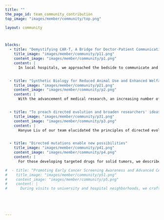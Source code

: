 ```yaml
---
title: ""
the_page_id: team_community_contribution
top_image: "images/member/community/top.png" 

layout: community



blocks:
  - title: "Demystifying CAR-T, A Bridge for Doctor-Patient Communication"
    title_image: "images/member/community/p11.png"
    content_image: "images/member/community/p1.png"
    content: |
      In local hospitals, we approached the bedside to communicate and interact with patients, introducing the concept of cell therapy. We used cartoon images to present the complex CAR-T therapy to patients. For the patients who were interested in it, we additionally talked about CAR-NK therapy based on our research projects, extremely broadening their understanding of cellular therapies. Although patients had different opinions on CAR-T, most of which believed that cell therapy could provide more help for clinical treatment in the near future. And for us, we successfully let more people know about cell therapy, illuminating beacons of hope for more lives.


  - title: "Synthetic Biology for Reduced Animal Use and Enhanced Welfare"
    title_image: "images/member/community/p21.png"
    content_image: "images/member/community/p2.png"
    content: |
      With the advancement of medical research, an increasing number of experiments rely on animal studies for pre-clinical research. Therefore, promoting innovation in experimental methods through new technologies is crucial to reducing the use of animals in research. We aim to share our application of synthetic biology in the context of animal experiments, as well as provide some educational insights on the topic.


  - title: "To preach directed evolution and broaden researchers' ideas in the treatment of other diseases"
    title_image: "images/member/community/p31.png"
    content_image: "images/member/community/p3.png"
    content: |
      Hanyue Liu of our team elucidated the principles of directed evolution to the assembly of biomedical researchers, highlighting its role as a sophisticated strategy that emulates natural selection to facilitate the controlled evolution of biomolecules within a laboratory setting. This innovative approach holds the potential to enhance pharmacological interventions and to broaden our repertoire of therapeutic strategies, particularly in the realm of autoimmune disorders. By harnessing directed evolution, we stand on the cusp of creating more targeted and secure treatment modalities that could usher in a new era of hope for those afflicted.


  - title: "Directed mutations enable new possibilities"
    title_image: "images/member/community/p41.png"
    content_image: "images/member/community/p4.png"
    content: |
      For those developing targeted drugs for solid tumors, we described the concept and basic workflow of directed mutagenesis. Through a deep understanding of directed mutagenesis, drug developers may design and optimize drug structures more accurately. The heterogeneous tumor micro-environment restricted the efficacy of drugs in the treatment of solid tumors. Directed mutagenesis provides a way to enhance drug adaptability and efficacy, enabling flexible structural modifications.

#  - title: "Promoting Early Cancer Screening Awareness and Advanced CAR-NK Therapy Education"
#    title_image: "images/member/community/p51.png"
#    content_image: "images/member/community/p5.png"
#    content: |
#      During visits to university and hospital neighborhoods, we crafted educational materials based on our CAR-NK therapy research, aiming to spread knowledge on its cancer treatment applications. With the support of the residents' committees, we held lectures and Q&As, engaging audiences across ages. During these events, we elaborated on the fundamental principles and advantages of CAR-NK therapy, highlighting its promising direction for future cancer immunotherapy. This community service reinforced our commitment to advancing CAR-NK, confident it will offer hope to more cancer sufferers.

        



---
```


